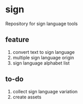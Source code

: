 # sign
Repository for sign language tools

## feature
1. convert text to sign language
2. multiple sign language origin
3. sign language alphabet list

## to-do
1. collect sign language variation
2. create assets